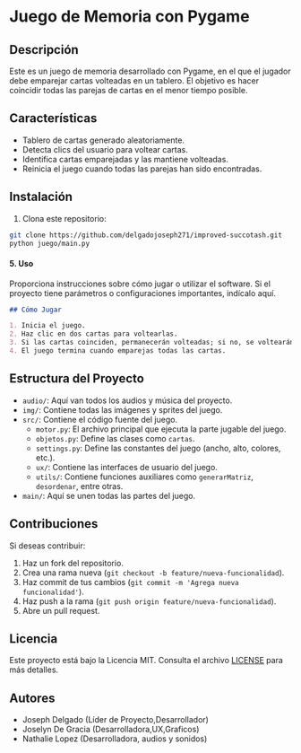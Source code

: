 # Juego de Memoria con Pygame
## Descripción
Este es un juego de memoria desarrollado con Pygame, en el que el jugador debe emparejar cartas volteadas en un tablero. El objetivo es hacer coincidir todas las parejas de cartas en el menor tiempo posible. 
## Características
- Tablero de cartas generado aleatoriamente.
- Detecta clics del usuario para voltear cartas.
- Identifica cartas emparejadas y las mantiene volteadas.
- Reinicia el juego cuando todas las parejas han sido encontradas.
## Instalación

1. Clona este repositorio:
```bash
git clone https://github.com/delgadojoseph271/improved-succotash.git
python juego/main.py
```
#### 5. **Uso**
Proporciona instrucciones sobre cómo jugar o utilizar el software. Si el proyecto tiene parámetros o configuraciones importantes, indícalo aquí.

```markdown
## Cómo Jugar

1. Inicia el juego.
2. Haz clic en dos cartas para voltearlas.
3. Si las cartas coinciden, permanecerán volteadas; si no, se voltearán de nuevo.
4. El juego termina cuando emparejas todas las cartas.

```

## Estructura del Proyecto

- `audio/`: Aquí van todos los audios y música del proyecto.
- `img/`: Contiene todas las imágenes y sprites del juego.
- `src/`: Contiene el código fuente del juego.
  - `motor.py`: El archivo principal que ejecuta la parte jugable del juego.
  - `objetos.py`: Define las clases como `cartas`.
  - `settings.py`: Define las constantes del juego (ancho, alto, colores, etc.).
  - `ux/`: Contiene las interfaces de usuario del juego.
  - `utils/`: Contiene funciones auxiliares como `generarMatriz`, `desordenar`, entre otras.
- `main/`: Aquí se unen todas las partes del juego.


## Contribuciones

Si deseas contribuir:
1. Haz un fork del repositorio.
2. Crea una rama nueva (`git checkout -b feature/nueva-funcionalidad`).
3. Haz commit de tus cambios (`git commit -m 'Agrega nueva funcionalidad'`).
4. Haz push a la rama (`git push origin feature/nueva-funcionalidad`).
5. Abre un pull request.

## Licencia

Este proyecto está bajo la Licencia MIT. Consulta el archivo [LICENSE](LICENSE) para más detalles.

## Autores

- Joseph Delgado (Líder de Proyecto,Desarrollador)
- Joselyn De Gracia (Desarrolladora,UX,Graficos)
- Nathalie Lopez (Desarrolladora, audios y sonidos)


